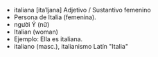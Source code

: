 
- italiana	[itaˈljana]	Adjetivo / Sustantivo femenino  
- Persona de Italia (femenina).
- người Ý (nữ)
- Italian (woman)
- Ejemplo: Ella es italiana.
- italiano (masc.), italianismo	Latín "Italia"
